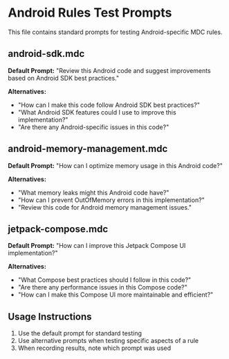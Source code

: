 # Android Rules Test Prompts

This file contains standard prompts for testing Android-specific MDC rules.

## android-sdk.mdc

**Default Prompt:** 
"Review this Android code and suggest improvements based on Android SDK best practices."

**Alternatives:**
- "How can I make this code follow Android SDK best practices?"
- "What Android SDK features could I use to improve this implementation?"
- "Are there any Android-specific issues in this code?"

## android-memory-management.mdc

**Default Prompt:**
"How can I optimize memory usage in this Android code?"

**Alternatives:**
- "What memory leaks might this Android code have?"
- "How can I prevent OutOfMemory errors in this implementation?"
- "Review this code for Android memory management issues."

## jetpack-compose.mdc

**Default Prompt:**
"How can I improve this Jetpack Compose UI implementation?"

**Alternatives:**
- "What Compose best practices should I follow in this code?"
- "Are there any performance issues in this Compose code?"
- "How can I make this Compose UI more maintainable and efficient?"

## Usage Instructions

1. Use the default prompt for standard testing
2. Use alternative prompts when testing specific aspects of a rule
3. When recording results, note which prompt was used